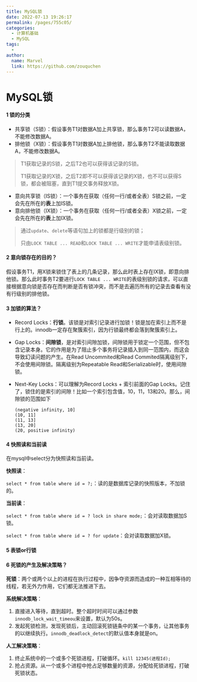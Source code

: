 ```yaml
---
title: MySQL锁
date: 2022-07-13 19:26:17
permalink: /pages/755c05/
categories:
  - 计算机基础
  - MySQL
tags:
  - 
author: 
  name: Marvel
  link: https://github.com/zouquchen
---
```

# MySQL锁

#### 1 锁的分类

- 共享锁（S锁）：假设事务T1对数据A加上共享锁，那么事务T2可以读数据A，不能修改数据A。
- 排他锁（X锁）：假设事务T1对数据A加上排他锁，那么事务T2不能读取数据A，不能修改数据A。

> T1获取记录的S锁，之后T2也可以获得该记录的S锁。
>
> T1获取记录的X锁，之后T2即不可以获得该记录的X锁，也不可以获得S锁，都会被阻塞，直到T1提交事务释放X锁。

- 意向共享锁（IS锁）：一个事务在获取（任何一行/或者全表）S锁之前，一定会先在所在的**表**上加IS锁。
- 意向排他锁（IX锁）：一个事务在获取（任何一行/或者全表）X锁之前，一定会先在所在的**表**上加IX锁。

> 通过`update`、`delete`等语句加上的锁都是行级别的锁；
>
> 只由`LOCK TABLE ... READ`和`LOCK TABLE ... WRITE`才能申请表级别锁。

#### 2 意向锁存在的目的？

假设事务T1，用X锁来锁住了表上的几条记录，那么此时表上存在IX锁，即意向排他锁。那么此时事务T2要进行`LOCK TABLE ... WRITE`的表级别锁的请求，可以直接根据意向锁是否存在而判断是否有锁冲突，而不是去遍历所有的记录去查看有没有行级别的排他锁。

#### 3 加锁的算法？

- Record Locks：**行锁**。该锁是对索引记录进行加锁！锁是加在索引上而不是行上的。innodb一定存在聚簇索引，因为行锁最终都会落到聚簇索引上。

- Gap Locks：**间隙锁**，是对索引间隙加锁，间隙锁用于锁定一个范围，但不包含记录本身。它的作用是为了阻止多个事务将记录插入到同一范围内，而这会导致幻读问题的产生。在Read Uncommited和Read Commited隔离级别下，不会使用间隙锁。隔离级别为Repeatable Read和Serializable时，使用间隙锁。

- Next-Key Locks：可以理解为Record Locks + 索引前面的Gap Locks。记住了，锁住的是索引的间隙！比如一个索引包含值，10，11，13和20。那么，间隙锁的范围如下

  ```
  (negative infinity, 10]
  (10, 11]
  (11, 13]
  (13, 20]
  (20, positive infinity)
  ```


#### 4 快照读和当前读

在mysql中select分为快照读和当前读。

**快照读**：

`select * from table where id = ?;`：读的是数据库记录的快照版本，不加锁的。

**当前读**：

`select * from table where id = ? lock in share mode;`：会对读取数据加S锁。

`select * from table where id = ? for update`：会对读取数据加X锁。

#### 5 表锁or行锁



#### 6 死锁的产生及解决策略？

**死锁**：两个或两个以上的进程在执行过程中，因争夺资源而造成的一种互相等待的线程，若无外力作用，它们都无法推进下去。

**系统解决策略**：

1. 直接进入等待，直到超时。整个超时时间可以通过参数`innodb_lock_wait_timeou`来设置，默认为50s。
2. 发起死锁检测，发现死锁后，主动回滚死锁链条中的某一个事务，让其他事务的以继续执行。`innodb_deadlock_detect`的默认值本身就是on。

**人工解决策略**：

1. 终止系统中的一个或多个死锁进程，打破循环。`kill 12345(进程Id);`
2. 抢占资源。从一个或多个进程中抢占足够数量的资源，分配给死锁进程，打破死锁状态。